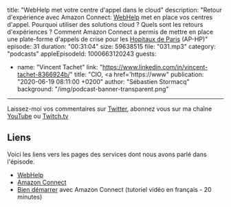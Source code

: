title: "WebHelp met votre centre d'appel dans le cloud"
description: "Retour d'expérience avec Amazon Connect: <a href='https://www.webhelp.com/en-fr/'>WebHelp</a> met en place vos centres d'appel. Pourquoi utiliser des solutions cloud ? Quels sont les retours d'expériences ? Comment Amazon Connect a permis de mettre en place une plate-forme d'appels de crise pour les <a href='https://www.aphp.fr/'>Hopitaux de Paris</a> (AP-HP)"
episode: 31
duration: "00:31:04"
size: 59638515
file: "031.mp3"
category: "podcasts"
appleEpisodeId: 1000663120243
guests:
  - name: "Vincent Tachet"
    link: "https://www.linkedin.com/in/vincent-tachet-8366924b/"
    title: "CIO, <a href='https://www"
publication: "2020-06-19 08:11:00 +0200"
author: "Sébastien Stormacq"
background: "/img/podcast-banner-transparent.png"
---

Laissez-moi vos commentaires sur [Twitter](https://twitter.com/sebsto), abonnez vous sur ma chaîne [YouTube](https://www.youtube.com/sebsto) ou [Twitch.tv](https://www.twitch.tv/sebAWS)

## Liens

Voici les liens vers les pages des services dont nous avons parlé dans l'épisode.

- [WebHelp](https://www.webhelp.com/en-fr/)
- [Amazon Connect](https://aws.amazon.com/connect/)
- [Bien démarrer](https://www.youtube.com/watch?v=QOj5moc8nhM) avec Amazon Connect (tutoriel vidéo en français - 20 minutes)
